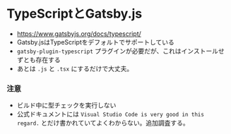 # TypeScriptとGatsby.js
- https://www.gatsbyjs.org/docs/typescript/
- Gatsby.jsはTypeScriptをデフォルトでサポートしている
- `gatsby-plugin-typescript` プラグインが必要だが、これはインストールせずとも存在する
- あとは `.js` と `.tsx` にするだけで大丈夫。

### 注意
- ビルド中に型チェックを実行しない
- 公式ドキュメントには `Visual Studio Code is very good in this regard.` とだけ書かれていてよくわからない。追加調査する。